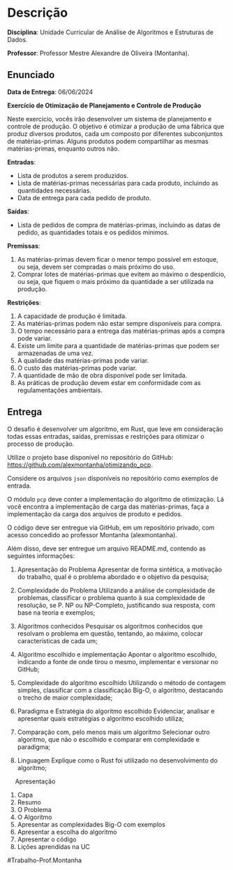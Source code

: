 # Descrição

**Disciplina**: Unidade Curricular de Análise de Algoritmos e Estruturas de Dados.

**Professor**: Professor Mestre Alexandre de Oliveira (Montanha).

## Enunciado

**Data de Entrega**: 06/06/2024

**Exercício de Otimização de Planejamento e Controle de Produção**

Neste exercício, vocês irão desenvolver um sistema de planejamento e controle de produção. O objetivo é otimizar a produção de uma fábrica que produz diversos produtos, cada um composto por diferentes subconjuntos de matérias-primas. Alguns produtos podem compartilhar as mesmas matérias-primas, enquanto outros não.

**Entradas**:
- Lista de produtos a serem produzidos.
- Lista de matérias-primas necessárias para cada produto, incluindo as quantidades necessárias.
- Data de entrega para cada pedido de produto.

**Saídas**:
- Lista de pedidos de compra de matérias-primas, incluindo as datas de pedido, as quantidades totais e os pedidos mínimos.

**Premissas**:
1. As matérias-primas devem ficar o menor tempo possível em estoque, ou seja, devem ser compradas o mais próximo do uso.
2. Comprar lotes de matérias-primas que evitem ao máximo o desperdício, ou seja, que fiquem o mais próximo da quantidade a ser utilizada na produção.

**Restrições**:
1. A capacidade de produção é limitada.
2. As matérias-primas podem não estar sempre disponíveis para compra.
3. O tempo necessário para a entrega das matérias-primas após a compra pode variar.
4. Existe um limite para a quantidade de matérias-primas que podem ser armazenadas de uma vez.
5. A qualidade das matérias-primas pode variar.
6. O custo das matérias-primas pode variar.
7. A quantidade de mão de obra disponível pode ser limitada.
8. As práticas de produção devem estar em conformidade com as regulamentações ambientais.


## Entrega

O desafio é desenvolver um algoritmo, em Rust, que leve em consideração todas essas entradas, saídas, premissas e restrições para otimizar o processo de produção.

Utilize o projeto base disponível no repositório do GitHub: <https://github.com/alexmontanha/otimizando_pcp>.

Considere os arquivos `json` disponíveis no repositório como exemplos de entrada.

O módulo `pcp` deve conter a implementação do algoritmo de otimização. Lá você encontra a implementação de carga das matérias-primas, faça a implementação da carga dos arquivos de produto e pedidos.

O código deve ser entregue via GitHub, em um repositório privado, com acesso concedido ao professor Montanha (alexmontanha).

Além disso, deve ser entregue um arquivo README.md, contendo as seguintes informações:

1)	Apresentação do Problema
Apresentar de forma sintética, a motivação do trabalho, qual é o problema abordado e o objetivo da pesquisa;

2)	Complexidade do Problema
Utilizando a análise de complexidade de problemas, classificar o problema quanto à sua complexidade de resolução, se P. NP ou NP-Completo, justificando sua resposta, com base na teoria e exemplos;

3)	Algoritmos conhecidos
Pesquisar os algoritmos conhecidos que resolvam o problema em questão, tentando, ao máximo, colocar características de cada um;

4)	Algoritmo escolhido e implementação
Apontar o algoritmo escolhido, indicando a fonte de onde tirou o mesmo, implementar e versionar no GitHub;

5)	Complexidade do algoritmo escolhido
Utilizando o método de contagem simples, classificar com a classificação Big-O, o algoritmo, destacando o trecho de maior complexidade;

6)	Paradigma e Estratégia do algoritmo escolhido
Evidenciar, analisar e apresentar quais estratégias o algoritmo escolhido utiliza;

7)	Comparação com, pelo menos mais um algoritmo
Selecionar outro algoritmo, que não o escolhido e comparar em complexidade e paradigma;

8)	Linguagem
Explique como o Rust foi utilizado no desenvolvimento do algoritmo;

 
Apresentação
1)	Capa
2)	Resumo
3)	O Problema
4)	O Algoritmo
5)	Apresentar as complexidades Big-O com exemplos
6)	Apresentar a escolha do algoritmo
7)	Apresentar o código
8)	Lições aprendidas na UC

#Trabalho-Prof.Montanha
